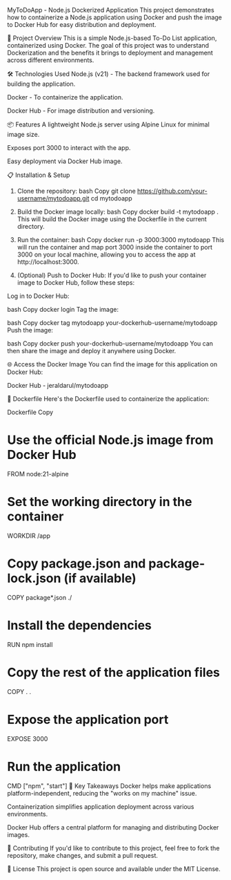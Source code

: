 MyToDoApp - Node.js Dockerized Application
This project demonstrates how to containerize a Node.js application using Docker and push the image to Docker Hub for easy distribution and deployment.

🚀 Project Overview
This is a simple Node.js-based To-Do List application, containerized using Docker. The goal of this project was to understand Dockerization and the benefits it brings to deployment and management across different environments.

🛠️ Technologies Used
Node.js (v21) - The backend framework used for building the application.

Docker - To containerize the application.

Docker Hub - For image distribution and versioning.

📦 Features
A lightweight Node.js server using Alpine Linux for minimal image size.

Exposes port 3000 to interact with the app.

Easy deployment via Docker Hub image.

📋 Installation & Setup
1. Clone the repository:
bash
Copy
git clone https://github.com/your-username/mytodoapp.git
cd mytodoapp
2. Build the Docker image locally:
bash
Copy
docker build -t mytodoapp .
This will build the Docker image using the Dockerfile in the current directory.

3. Run the container:
bash
Copy
docker run -p 3000:3000 mytodoapp
This will run the container and map port 3000 inside the container to port 3000 on your local machine, allowing you to access the app at http://localhost:3000.

4. (Optional) Push to Docker Hub:
If you'd like to push your container image to Docker Hub, follow these steps:

Log in to Docker Hub:

bash
Copy
docker login
Tag the image:

bash
Copy
docker tag mytodoapp your-dockerhub-username/mytodoapp
Push the image:

bash
Copy
docker push your-dockerhub-username/mytodoapp
You can then share the image and deploy it anywhere using Docker.

🌐 Access the Docker Image
You can find the image for this application on Docker Hub:

Docker Hub - jeraldarul/mytodoapp

🔧 Dockerfile
Here's the Dockerfile used to containerize the application:

Dockerfile
Copy
# Use the official Node.js image from Docker Hub
FROM node:21-alpine

# Set the working directory in the container
WORKDIR /app

# Copy package.json and package-lock.json (if available)
COPY package*.json ./

# Install the dependencies
RUN npm install

# Copy the rest of the application files
COPY . .

# Expose the application port
EXPOSE 3000

# Run the application
CMD ["npm", "start"]
🔑 Key Takeaways
Docker helps make applications platform-independent, reducing the "works on my machine" issue.

Containerization simplifies application deployment across various environments.

Docker Hub offers a central platform for managing and distributing Docker images.

🤝 Contributing
If you'd like to contribute to this project, feel free to fork the repository, make changes, and submit a pull request.

📄 License
This project is open source and available under the MIT License.

